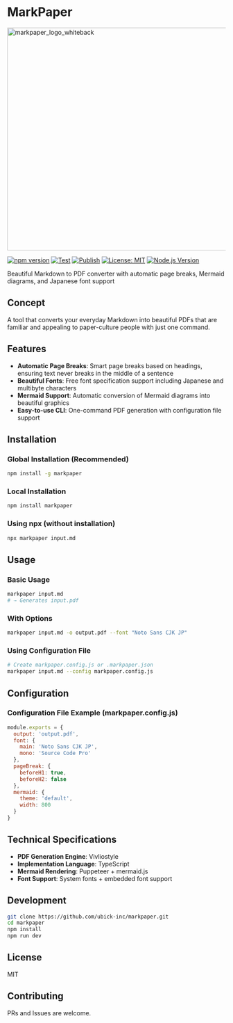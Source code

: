 # MarkPaper

<img width="512" height="512" alt="markpaper_logo_whiteback" src="https://github.com/user-attachments/assets/ddae1346-82c9-4b69-b991-c1e9fc1963aa" />

[![npm version](https://badge.fury.io/js/markpaper.svg)](https://badge.fury.io/js/markpaper)
[![Test](https://github.com/ubick-inc/markpaper/actions/workflows/test.yml/badge.svg)](https://github.com/ubick-inc/markpaper/actions/workflows/test.yml)
[![Publish](https://github.com/ubick-inc/markpaper/actions/workflows/publish.yml/badge.svg)](https://github.com/ubick-inc/markpaper/actions/workflows/publish.yml)
[![License: MIT](https://img.shields.io/badge/License-MIT-yellow.svg)](https://opensource.org/licenses/MIT)
[![Node.js Version](https://img.shields.io/node/v/markpaper.svg)](https://nodejs.org)

Beautiful Markdown to PDF converter with automatic page breaks, Mermaid diagrams, and Japanese font support

## Concept

A tool that converts your everyday Markdown into beautiful PDFs that are familiar and appealing to paper-culture people with just one command.

## Features

- **Automatic Page Breaks**: Smart page breaks based on headings, ensuring text never breaks in the middle of a sentence
- **Beautiful Fonts**: Free font specification support including Japanese and multibyte characters
- **Mermaid Support**: Automatic conversion of Mermaid diagrams into beautiful graphics
- **Easy-to-use CLI**: One-command PDF generation with configuration file support

## Installation

### Global Installation (Recommended)

```bash
npm install -g markpaper
```

### Local Installation

```bash
npm install markpaper
```

### Using npx (without installation)

```bash
npx markpaper input.md
```

## Usage

### Basic Usage

```bash
markpaper input.md
# → Generates input.pdf
```

### With Options

```bash
markpaper input.md -o output.pdf --font "Noto Sans CJK JP"
```

### Using Configuration File

```bash
# Create markpaper.config.js or .markpaper.json
markpaper input.md --config markpaper.config.js
```

## Configuration

### Configuration File Example (markpaper.config.js)

```javascript
module.exports = {
  output: 'output.pdf',
  font: {
    main: 'Noto Sans CJK JP',
    mono: 'Source Code Pro'
  },
  pageBreak: {
    beforeH1: true,
    beforeH2: false
  },
  mermaid: {
    theme: 'default',
    width: 800
  }
}
```

## Technical Specifications

- **PDF Generation Engine**: Vivliostyle
- **Implementation Language**: TypeScript
- **Mermaid Rendering**: Puppeteer + mermaid.js
- **Font Support**: System fonts + embedded font support

## Development

```bash
git clone https://github.com/ubick-inc/markpaper.git
cd markpaper
npm install
npm run dev
```

## License

MIT

## Contributing

PRs and Issues are welcome.
